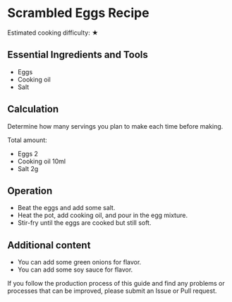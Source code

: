 # Scrambled Eggs Recipe

Estimated cooking difficulty: ★

## Essential Ingredients and Tools

* Eggs
* Cooking oil
* Salt

## Calculation

Determine how many servings you plan to make each time before making.

Total amount:

* Eggs 2
* Cooking oil 10ml
* Salt 2g

## Operation

* Beat the eggs and add some salt.
* Heat the pot, add cooking oil, and pour in the egg mixture.
* Stir-fry until the eggs are cooked but still soft.

## Additional content

* You can add some green onions for flavor.
* You can add some soy sauce for flavor.

If you follow the production process of this guide and find any problems or processes that can be improved, please submit an Issue or Pull request.
